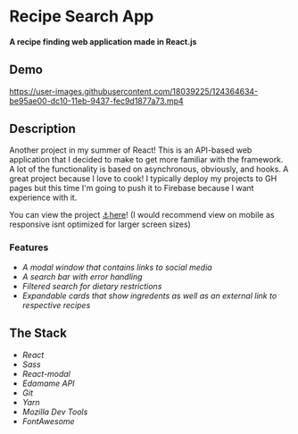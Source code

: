 # Recipe Search App

#### A recipe finding web application made in React.js

## Demo

https://user-images.githubusercontent.com/18039225/124364634-be95ae00-dc10-11eb-9437-fec9d1877a73.mp4

## Description

Another project in my summer of React! This is an API-based web application that I decided to make to get more familiar with the framework. A lot of the functionality is based on asynchronous, obviously, and hooks. A great project because I love to cook! I typically deploy my projects to GH pages but this time I'm going to push it to Firebase because I want experience with it.

You can view the project <a href="https://recipe-app-react-18098.web.app/" target="_blank">⚓here</a>! (I would recommend view on mobile as responsive isnt optimized for larger screen sizes)

### Features

- _A modal window that contains links to social media_ 
- _A search bar with error handling_
- _Filtered search for dietary restrictions_
- _Expandable cards that show ingredents as well as an external link to respective recipes_

## The Stack

- _React_
- _Sass_
- _React-modal_
- _Edamame API_
- _Git_
- _Yarn_
- _Mozilla Dev Tools_
- _FontAwesome_
